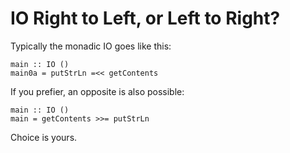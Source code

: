 # IO Right to Left, or Left to Right?

Typically the monadic IO goes like this:

``` active haskell
main :: IO ()
main0a = putStrLn =<< getContents
```

If you prefier, an opposite is also possible:


``` active haskell
main :: IO ()
main = getContents >>= putStrLn
```

Choice is yours.